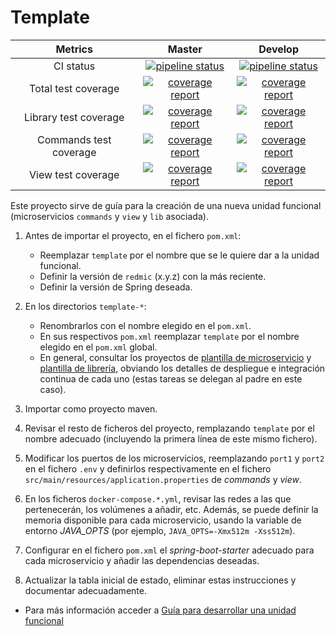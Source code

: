 # Template

| Metrics | Master | Develop |
|:-:|:-:|:-:|
| CI status | [![pipeline status](https://gitlab.com/redmic-project/server/template/badges/master/pipeline.svg)](https://gitlab.com/redmic-project/server/template/commits/master) | [![pipeline status](https://gitlab.com/redmic-project/server/template/badges/dev/pipeline.svg)](https://gitlab.com/redmic-project/server/template/commits/dev) |
| Total test coverage | [![coverage report](https://gitlab.com/redmic-project/server/template/badges/master/coverage.svg)](https://gitlab.com/redmic-project/server/template/commits/master) | [![coverage report](https://gitlab.com/redmic-project/server/template/badges/dev/coverage.svg)](https://gitlab.com/redmic-project/server/template/commits/dev) |
| Library test coverage | [![coverage report](https://gitlab.com/redmic-project/server/template/badges/master/coverage.svg?job=maven-build-lib)](https://gitlab.com/redmic-project/server/template/commits/master) | [![coverage report](https://gitlab.com/redmic-project/server/template/badges/dev/coverage.svg?job=maven-build-lib)](https://gitlab.com/redmic-project/server/template/commits/dev) |
| Commands test coverage | [![coverage report](https://gitlab.com/redmic-project/server/template/badges/master/coverage.svg?job=maven-build-commands)](https://gitlab.com/redmic-project/server/template/commits/master) | [![coverage report](https://gitlab.com/redmic-project/server/template/badges/dev/coverage.svg?job=maven-build-commands)](https://gitlab.com/redmic-project/server/template/commits/dev) |
| View test coverage | [![coverage report](https://gitlab.com/redmic-project/server/template/badges/master/coverage.svg?job=maven-build-view)](https://gitlab.com/redmic-project/server/template/commits/master) | [![coverage report](https://gitlab.com/redmic-project/server/template/badges/dev/coverage.svg?job=maven-build-view)](https://gitlab.com/redmic-project/server/template/commits/dev) |

Este proyecto sirve de guía para la creación de una nueva unidad funcional (microservicios `commands` y `view` y `lib` asociada).

1. Antes de importar el proyecto, en el fichero `pom.xml`:
	* Reemplazar `template` por el nombre que se le quiere dar a la unidad funcional.
	* Definir la versión de `redmic` (x.y.z) con la más reciente.
	* Definir la versión de Spring deseada.

2. En los directorios `template-*`:
	* Renombrarlos con el nombre elegido en el `pom.xml`.
	* En sus respectivos `pom.xml` reemplazar `template` por el nombre elegido en el `pom.xml` global.
	* En general, consultar los proyectos de [plantilla de microservicio](https://gitlab.com/redmic-project/server/template/microservice-template) y [plantilla de librería](https://gitlab.com/redmic-project/server/template/library-template), obviando los detalles de despliegue e integración continua de cada uno (estas tareas se delegan al padre en este caso).

3. Importar como proyecto maven.

4. Revisar el resto de ficheros del proyecto, remplazando `template` por el nombre adecuado (incluyendo la primera línea de este mismo fichero).

5. Modificar los puertos de los microservicios, reemplazando `port1` y `port2` en el fichero `.env` y definirlos respectivamente en el fichero `src/main/resources/application.properties` de *commands* y *view*.

6. En los ficheros `docker-compose.*.yml`, revisar las redes a las que pertenecerán, los volúmenes a añadir, etc. Además, se puede definir la memoria disponible para cada microservicio, usando la variable de entorno *JAVA_OPTS* (por ejemplo, `JAVA_OPTS=-Xmx512m -Xss512m`).

7. Configurar en el fichero `pom.xml` el *spring-boot-starter* adecuado para cada microservicio y añadir las dependencias deseadas.

8. Actualizar la tabla inicial de estado, eliminar estas instrucciones y documentar adecuadamente.

* Para más información acceder a [Guía para desarrollar una unidad funcional](https://gitlab.com/redmic-project/server/template/functional-unit-template/wikis/home)
